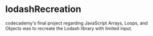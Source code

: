 # lodashRecreation
codecademy's final project regarding JavaScript Arrays, Loops, and Objects was to recreate the Lodash library with limited input.
